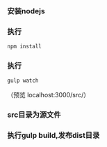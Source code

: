 ### 安装nodejs
### 执行
```bash
npm install
```
### 执行
```bash
gulp watch
```
（预览 localhost:3000/src/）
### src目录为源文件
### 执行gulp build,发布dist目录